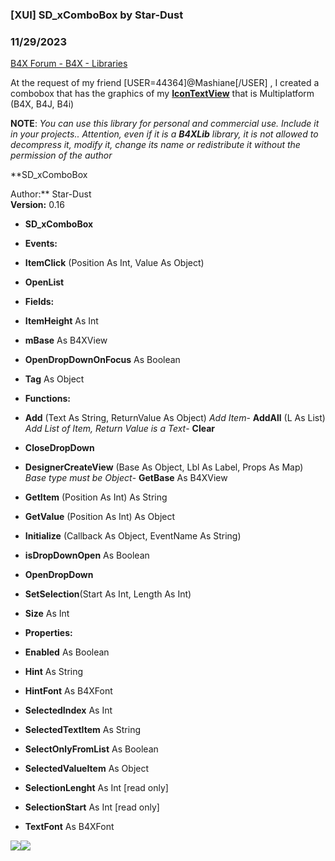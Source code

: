 ###  [XUI] SD_xComboBox by Star-Dust
### 11/29/2023
[B4X Forum - B4X - Libraries](https://www.b4x.com/android/forum/threads/135359/)

At the request of my friend [USER=44364]@Mashiane[/USER] , I created a combobox that has the graphics of my [**IconTextView**](https://www.b4x.com/android/forum/threads/b4x-xui-b4xlib-sd_textview.121178/#post-757544) that is Multiplatform (B4X, B4J, B4i)  
  
**NOTE**: *You can use this library for personal and commercial use. Include it in your projects.. Attention, even if it is a **B4XLib** library, it is not allowed to decompress it, modify it, change its name or redistribute it without the permission of the author*  
  
  
**SD\_xComboBox  
  
Author:** Star-Dust  
**Version:** 0.16  

- **SD\_xComboBox**

- **Events:**

- **ItemClick** (Position As Int, Value As Object)
- **OpenList**

- **Fields:**

- **ItemHeight** As Int
- **mBase** As B4XView
- **OpenDropDownOnFocus** As Boolean
- **Tag** As Object

- **Functions:**

- **Add** (Text As String, ReturnValue As Object)
*Add Item*- **AddAll** (L As List)
*Add List of Item, Return Value is a Text*- **Clear**
- **CloseDropDown**
- **DesignerCreateView** (Base As Object, Lbl As Label, Props As Map)
*Base type must be Object*- **GetBase** As B4XView
- **GetItem** (Position As Int) As String
- **GetValue** (Position As Int) As Object
- **Initialize** (Callback As Object, EventName As String)
- **isDropDownOpen** As Boolean
- **OpenDropDown**
- **SetSelection**(Start As Int, Length As Int)
- **Size** As Int

- **Properties:**

- **Enabled** As Boolean
- **Hint** As String
- **HintFont** As B4XFont
- **SelectedIndex** As Int
- **SelectedTextItem** As String
- **SelectOnlyFromList** As Boolean
- **SelectedValueItem** As Object
- **SelectionLenght** As Int [read only]
- **SelectionStart** As Int [read only]
- **TextFont** As B4XFont

  
![](https://www.b4x.com/android/forum/attachments/120648)![](https://www.b4x.com/android/forum/attachments/120649)